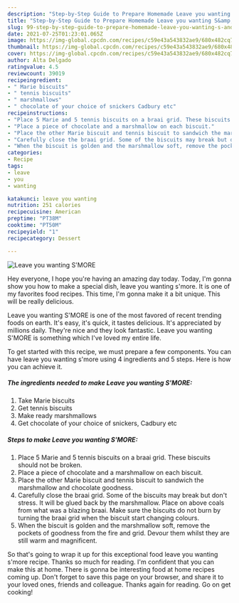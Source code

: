 ```yaml
---
description: "Step-by-Step Guide to Prepare Homemade Leave you wanting S&amp;#39;MORE"
title: "Step-by-Step Guide to Prepare Homemade Leave you wanting S&amp;#39;MORE"
slug: 99-step-by-step-guide-to-prepare-homemade-leave-you-wanting-s-and-39-more
date: 2021-07-25T01:23:01.065Z
image: https://img-global.cpcdn.com/recipes/c59e43a543832ae9/680x482cq70/leave-you-wanting-smore-recipe-main-photo.jpg
thumbnail: https://img-global.cpcdn.com/recipes/c59e43a543832ae9/680x482cq70/leave-you-wanting-smore-recipe-main-photo.jpg
cover: https://img-global.cpcdn.com/recipes/c59e43a543832ae9/680x482cq70/leave-you-wanting-smore-recipe-main-photo.jpg
author: Alta Delgado
ratingvalue: 4.5
reviewcount: 39019
recipeingredient:
- " Marie biscuits"
- " tennis biscuits"
- " marshmallows"
- " chocolate of your choice of snickers Cadbury etc"
recipeinstructions:
- "Place 5 Marie and 5 tennis biscuits on a braai grid. These biscuits should not be broken."
- "Place a piece of chocolate and a marshmallow on each biscuit."
- "Place the other Marie biscuit and tennis biscuit to sandwich the marshmallow and chocolate goodness."
- "Carefully close the braai grid. Some of the biscuits may break but don&#39;t stress. It will be glued back by the marshmallow. Place on above coals from what was a blazing braai. Make sure the biscuits do not burn by turning the braai grid when the biscuit start changing colours."
- "When the biscuit is golden and the marshmallow soft, remove the pockets of goodness from the fire and grid. Devour them whilst they are still warm and magnificent."
categories:
- Recipe
tags:
- leave
- you
- wanting

katakunci: leave you wanting 
nutrition: 251 calories
recipecuisine: American
preptime: "PT38M"
cooktime: "PT50M"
recipeyield: "1"
recipecategory: Dessert

---
```



![Leave you wanting S&#39;MORE](https://img-global.cpcdn.com/recipes/c59e43a543832ae9/680x482cq70/leave-you-wanting-smore-recipe-main-photo.jpg)

Hey everyone, I hope you're having an amazing day today. Today, I'm gonna show you how to make a special dish, leave you wanting s&#39;more. It is one of my favorites food recipes. This time, I'm gonna make it a bit unique. This will be really delicious.

Leave you wanting S&#39;MORE is one of the most favored of recent trending foods on earth. It's easy, it's quick, it tastes delicious. It's appreciated by millions daily. They're nice and they look fantastic. Leave you wanting S&#39;MORE is something which I've loved my entire life.




To get started with this recipe, we must prepare a few components. You can have leave you wanting s&#39;more using 4 ingredients and 5 steps. Here is how you can achieve it.

<!--inarticleads1-->

##### The ingredients needed to make Leave you wanting S&#39;MORE:

1. Take  Marie biscuits
1. Get  tennis biscuits
1. Make ready  marshmallows
1. Get  chocolate of your choice of snickers, Cadbury etc




<!--inarticleads2-->

##### Steps to make Leave you wanting S&#39;MORE:

1. Place 5 Marie and 5 tennis biscuits on a braai grid. These biscuits should not be broken.
1. Place a piece of chocolate and a marshmallow on each biscuit.
1. Place the other Marie biscuit and tennis biscuit to sandwich the marshmallow and chocolate goodness.
1. Carefully close the braai grid. Some of the biscuits may break but don&#39;t stress. It will be glued back by the marshmallow. Place on above coals from what was a blazing braai. Make sure the biscuits do not burn by turning the braai grid when the biscuit start changing colours.
1. When the biscuit is golden and the marshmallow soft, remove the pockets of goodness from the fire and grid. Devour them whilst they are still warm and magnificent.




So that's going to wrap it up for this exceptional food leave you wanting s&#39;more recipe. Thanks so much for reading. I'm confident that you can make this at home. There is gonna be interesting food at home recipes coming up. Don't forget to save this page on your browser, and share it to your loved ones, friends and colleague. Thanks again for reading. Go on get cooking!
